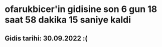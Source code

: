 # ofarukbicer'in gidisine son 6 gun 18 saat 58 dakika 15 saniye kaldi

## Gidis tarihi: 30.09.2022 :(